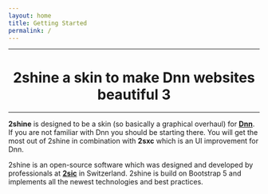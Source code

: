 ```yaml
---
layout: home
title: Getting Started  
permalink: /
---
```


---

# <center> 2shine a skin to make Dnn websites beautiful 3 </center> 

---


**2shine** is designed to be a skin (so basically a graphical overhaul) for **[Dnn](https://www.dnnsoftware.com/)**.
If you are not familiar with Dnn you should be starting there.  You will get the most out of 2shine in combination with **2sxc** which is an UI improvement for Dnn. 

2shine is an open-source software which was designed and developed by professionals at **[2sic](https://www.2sic.com/)** in Switzerland. 2shine is build on Bootstrap 5 and implements all the newest technologies and best practices. 